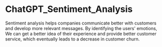 # ChatGPT_Sentiment_Analysis
Sentiment analysis helps companies communicate better with customers and develop more relevant messages. By identifying the users' emotions, We can get a better idea of their experience and provide better customer service, which eventually leads to a decrease in customer churn.
